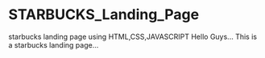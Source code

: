 # STARBUCKS_Landing_Page
starbucks landing page using HTML,CSS,JAVASCRIPT
Hello Guys... 
This is a starbucks landing page...
